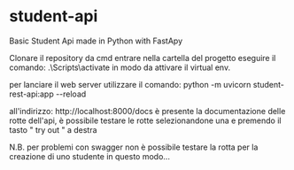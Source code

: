 # student-api
Basic Student Api made in Python with FastApy 

Clonare il repository
da cmd entrare nella cartella del progetto eseguire il comando:
.\Scripts\activate
in modo da attivare il virtual env.

per lanciare il web server utilizzare il comando:
python -m uvicorn student-rest-api:app --reload

all'indirizzo: 
http://localhost:8000/docs
è presente la documentazione delle rotte dell'api, è possibile testare le rotte selezionandone una e premendo il tasto " try out " a destra

N.B.
per problemi con swagger non è possibile testare la rotta per la creazione di uno studente in questo modo...

